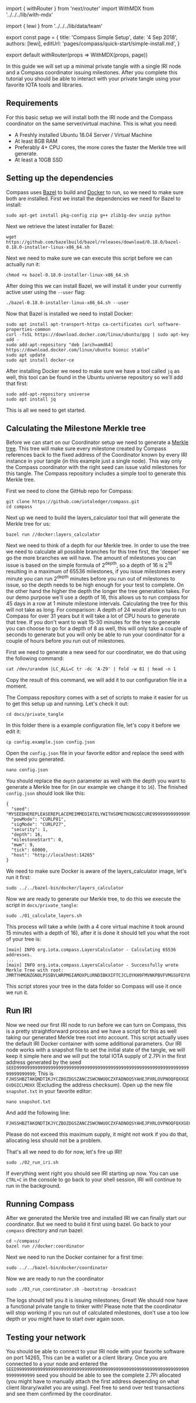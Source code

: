 import { withRouter } from 'next/router'
import WithMDX from '../../../lib/with-mdx'

import { lewi } from '../../../lib/data/team'

export const page = {
title: 'Compass Simple Setup',
date: '4 Sep 2018',
authors: [lewi],
editUrl: 'pages/compass/quick-start/simple-install.md',
}

export default withRouter(props => WithMDX(props, page))

In this guide we will set up a minimal private tangle with a single IRI node and a Compass coordinator issuing milestones. After you complete this tutorial you should be able to interact with your private tangle using your favorite IOTA tools and libraries.
 

## Requirements

For this basic setup we will install both the IRI node and the Compass coordinator on the same server/virtual machine. This is what you need:

- A Freshly installed Ubuntu 18.04 Server / Virtual Machine
- At least 8GB RAM
- Preferably 4+ CPU cores, the more cores the faster the Merkle tree will generate.
- At least a 10GB SSD

## Setting up the dependencies

Compass uses [Bazel](https://bazel.build/) to build and [Docker](https://www.docker.com/) to run, so we need to make sure both are installed.
First we install the dependencies we need for Bazel to install:

	sudo apt-get install pkg-config zip g++ zlib1g-dev unzip python


Next we retrieve the latest installer for Bazel:

	wget https://github.com/bazelbuild/bazel/releases/download/0.18.0/bazel-0.18.0-installer-linux-x86_64.sh

Next we need to make sure we can execute this script before we can actually run it:

	chmod +x bazel-0.18.0-installer-linux-x86_64.sh

After doing this we can install Bazel, we will install it under your currently active user using the `--user` flag:

	./bazel-0.18.0-installer-linux-x86_64.sh --user

Now that Bazel is installed we need to install Docker:

	sudo apt install apt-transport-https ca-certificates curl software-properties-common
	curl -fsSL https://download.docker.com/linux/ubuntu/gpg | sudo apt-key add -
	sudo add-apt-repository "deb [arch=amd64] https://download.docker.com/linux/ubuntu bionic stable"
	sudo apt update
	sudo apt install docker-ce

After installing Docker we need to make sure we have a tool called `jq` as well, this tool can be found in the Ubuntu universe repository so we'll add that first:
	
	sudo add-apt-repository universe
	sudo apt install jq

This is all we need to get started.

## Calculating the Milestone Merkle tree

Before we can start on our Coordinator setup we need to generate a [Merkle tree](https://en.wikipedia.org/wiki/Merkle_tree). This tree will make sure every milestone created by Compass  references back to the fixed address of the Coordinator known by every IRI instance in your tangle (in this example just a single node). This way only the Compass coordinator with the right seed can issue valid milestones for this tangle. The Compass repository includes a simple tool to generate this Merkle tree. 

First we need to clone the GitHub repo for Compass:

	git clone https://github.com/iotaledger/compass.git
	cd compass

Next up we need to build the layers_calculator tool that will generate the Merkle tree for us:

	bazel run //docker:layers_calculator

Next we need to think of a depth for our Merkle tree. In order to use the tree we need to calculate all possible branches for this tree first, the 'deeper' we go the more branches we will have. The amount of milestones you can issue is based on the simple formula of 2<sup>depth</sup>, so a depth of 16 is 2<sup>16</sup> resulting in a maximum of 65536 milestones, if you issue milestones every minute you can run 2<sup>depth</sup> minutes before you run out of milestones to issue, so the depth needs to be high enough for your test to complete. On the other hand the higher the depth the longer the tree generation takes. For our demo purpose we'll use a depth of 16, this allows us to run compass for 45 days in a row at 1 minute milestone intervals. Calculating the tree for this will not take as long. For comparison: A depth of 24 would  allow you to run Compass for over 31 years but it will take a lot of CPU hours to generate that tree. If you don't want to wait 15-30 minutes for the tree to generate you can choose to go for a depth of 8 as well, this will only take a couple of seconds to generate but you will only be able to run your coordinator for a couple of hours before you run out of milestones.

First we need to generate a new seed for our coordinator, we do that using the following command:

	cat /dev/urandom |LC_ALL=C tr -dc 'A-Z9' | fold -w 81 | head -n 1 

Copy the result of this command, we will add it to our configuration file in a moment.

The Compass repository comes with a set of scripts to make it easier for us to get this setup up and running. Let's check it out:

	cd docs/private_tangle

In this folder there is a example configuration file, let's copy it before we edit it:

	cp config.example.json config.json

Open the `config.json` file in your favorite editor and replace the seed with the seed you generated. 

	nano config.json

You should replace the `depth` parameter as well with the depth you want to generate a Merkle tree for (in our example we change it to `16`). The finished `config.json` should look like this:

	{
	  "seed": "MYSEEDHEREPLEASEREPLACEMEIMMEDIATELYWITHSOMETHINGSECURE99999999999999999999999999",
	  "powMode": "CURLP81",
	  "sigMode": "CURLP27",
	  "security": 1,
	  "depth": 16,
	  "milestoneStart": 0,
	  "mwm": 9,
	  "tick": 60000,
	  "host": "http://localhost:14265"
	}

We need to make sure Docker is aware of the layers_calculator image, let's run it first:

	sudo ../../bazel-bin/docker/layers_calculator

Now we are ready to generate our Merkle tree, to do this we execute the script in `docs/private_tangle`:

	sudo ./01_calculate_layers.sh

This process will take a while (with a 4 core virtual machine it took around 15 minutes with a depth of 16), after it is done it should tell you what the root of your tree is:

	[main] INFO org.iota.compass.LayersCalculator - Calculating 65536 addresses.
	...
	[main] INFO org.iota.compass.LayersCalculator - Successfully wrote Merkle Tree with root: JMRTYHMGNZGNOLPSSBVLWRPMGIAMOXPLURNDIBKXIFTCJCLOYKH9FMVNKPBVFVMGSUFEYVUUIEARFQXAK

This script stores your tree in the data folder so Compass will use it once we run it.

## Run IRI

Now we need our first IRI node to run before we can turn on Compass, this is a pretty straightforward process and we have a script for this as well taking our generated Merkle tree root into account. This script actually uses the default IRI Docker container with some additional parameters. Our IRI node works with a snapshot file to set the initial state of the tangle, we will keep it simple here and we will put the total IOTA supply of 2.7Pi in the first address generated by the seed `SEED99999999999999999999999999999999999999999999999999999999999999999999999999999`; This is  `FJHSSHBZTAKQNDTIKJYCZBOZDGSZANCZSWCNWUOCZXFADNOQSYAHEJPXRLOVPNOQFQXXGEGVDGICLMOXX` (Excluding the address checksum). Open up the new file `snapshot.txt` in your favorite editor:

	nano snapshot.txt
	
And add the following line:

	FJHSSHBZTAKQNDTIKJYCZBOZDGSZANCZSWCNWUOCZXFADNOQSYAHEJPXRLOVPNOQFQXXGEGVDGICLMOXX;2779530283277761

Please do not exceed this maximum supply, it might not work if you do that, allocating less should not be a problem. 

That's all we need to do for now, let's fire up IRI!

	sudo ./02_run_iri.sh

If everything went right you should see IRI starting up now. You can use `CTRL+C` in the console to go back to your shell session, IRI will continue to run in the background.

## Running Compass

After we generated the Merkle tree and installed IRI we can finally start our coordinator. But we need to build it first using bazel. Go back to your `compass` directory and run bazel:

	cd ~/compass/
	bazel run //docker:coordinator

Next we need to run the Docker container for a first time:

	sudo ../../bazel-bin/docker/coordinator

Now we are ready to run the coordinator

	sudo ./03_run_coordinator.sh -bootstrap -broadcast

The logs should tell you it is issuing milestones; Great! We should now have a functional private tangle to tinker with! Please note that the coordinator will stop working if you run out of calculated milestones, don't use a too low depth or you might have to start over again soon.

## Testing your network

You should be able to connect to your IRI node with your favorite software on port 14265, This can be a wallet or a client library. Once you are connected to a your node and entered the `SEED99999999999999999999999999999999999999999999999999999999999999999999999999999` seed you should be able to see the complete 2.7Pi allocated (you might have to manually attach the first address depending on what client library/wallet you are using). Feel free to send over test transactions and see them confirmed by the coordinator.